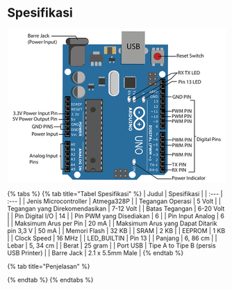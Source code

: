 # Spesifikasi

![](../../.gitbook/assets/image%20%283%29.png)

{% tabs %}
{% tab title="Tabel Spesifikasi" %}
| Judul | Spesifikasi |
| :--- | :--- |
| Jenis Microcontroller | Atmega328P |
| Tegangan Operasi | 5 Volt |
| Tegangan yang Direkomendasikan | 7-12 Volt |
| Batas Tegangan | 6-20 Volt |
| Pin Digital I/O | 14 |
| Pin PWM yang Disediakan | 6 |
| Pin Input Analog | 6 |
| Maksimum Arus per Pin | 20 mA |
| Maksimum Arus yang Dapat Ditarik pin 3,3 V | 50 mA |
| Memori Flash | 32 KB |
| SRAM | 2 KB |
| EEPROM | 1 KB |
| Clock Speed | 16 MHz |
| LED\_BUILTIN | Pin 13 |
| Panjang | 6, 86 cm |
| Lebar | 5, 34 cm |
| Berat | 25 gram |
| Port USB | Tipe A to Tipe B \(persis USB Printer\) |
| Barre Jack | 2.1 x 5.5mm Male |
{% endtab %}

{% tab title="Penjelasan" %}

{% endtab %}
{% endtabs %}

